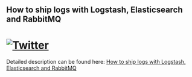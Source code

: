 ## How to ship logs with Logstash, Elasticsearch and RabbitMQ
# [![Twitter](https://img.shields.io/twitter/follow/espadrine.svg?style=social&logo=twitter&label=Follow)](https://twitter.com/piotr_minkowski)

Detailed description can be found here: [How to ship logs with Logstash, Elasticsearch and RabbitMQ](https://piotrminkowski.wordpress.com/2017/02/03/how-to-ship-logs-with-logstash-elasticsearch-and-rabbitmq/) 
